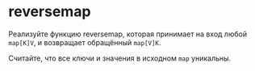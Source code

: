 # reversemap

Реализуйте функцию reversemap, которая принимает на вход любой `map[K]V`,
и возвращает обращённый `map[V]K`.

Считайте, что все ключи и значения в исходном `map` уникальны.
